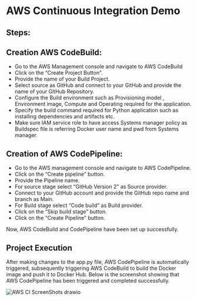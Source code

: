 # AWS Continuous Integration Demo
## Steps:

## Creation AWS CodeBuild:


- Go to the AWS Management console and navigate to AWS CodeBuild
- Click on the “Create Project Button”.
- Provide the name of your Build Project.
- Select source as GitHub and connect to your GitHub and provide the name of your GitHub Repository.
- Configure the Build environment such as Provisioning model , Environment  image, Compute and Operating required for the application.
- Specify the build command required for Python application such as installing dependencies and artifacts etc.
- Make sure IAM service role to have access Systems manager policy as Buildspec file is referring Docker user name and pwd from Systems manager.


## Creation of AWS CodePipeline:

- Go to the AWS management console and navigate to AWS CodePipeline.
- Click on the “Create pipeline” button.
- Provide the Pipeline name.
- For source stage select “GitHub Version 2” as Source provider.
- Connect to your GitHub account and provide the GitHub repo name and branch as Main.
- For Build stage select “Code build”  as Build provider.
- Click on the “Skip build stage” button.
- Click on the “Create Pipeline” button.


Now, AWS CodeBuild and CodePipeline have been set up successfully.

## Project Execution

After making changes to the app.py file, AWS CodePipeline is automatically triggered, subsequently triggering AWS CodeBuild to build the Docker image and push it to Docker Hub.
Below is the screenshot showing that AWS CodePipeline has been triggered and completed successfully.

![AWS CI ScreenShots drawio](https://github.com/veerababu558/AWS-Projects-001/assets/44125493/f4bc08a8-ae25-4433-9222-f95091400957)








